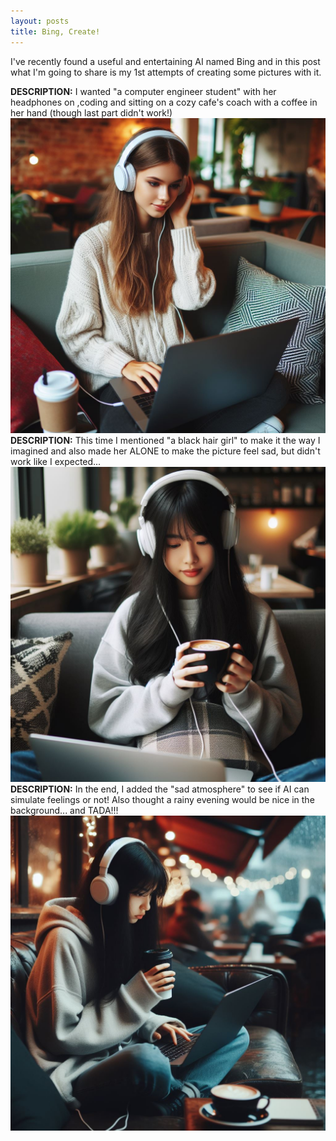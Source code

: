 ```yaml
---
layout: posts
title: Bing, Create!
---
```


I've recently found a useful and entertaining AI named Bing and in this post what I'm going to share is my 1st attempts of creating some pictures with it.

**DESCRIPTION:** I wanted "a computer engineer student" with her headphones on ,coding and sitting on a cozy cafe's coach with a coffee in her hand (though last part didn't work!)
![alt text](../assets/images/1.jpg "1st try")
**DESCRIPTION:** This time I mentioned "a black hair girl" to make it the way I imagined and also made her ALONE to make the picture feel sad, but didn't work like I expected...
![alt text](../assets/images/2.jpg "2nd try")
**DESCRIPTION:** In the end, I added the "sad atmosphere" to see if AI can simulate feelings or not! Also thought a rainy evening would be nice in the background... and TADA!!!
![alt text](../assets/images/3.jpg "3rd try")